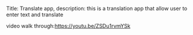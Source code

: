 

Title: Translate app, description: this is a translation app that allow user to enter text and translate


video walk through:https://youtu.be/ZSDu1rvmYSk
